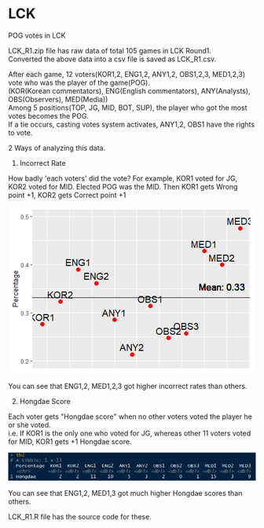 # LCK
POG votes in LCK

LCK_R1.zip file has raw data of total 105 games in LCK Round1.<br/>
Converted the above data into a csv file is saved as LCK_R1.csv.

After each game, 12 voters(KOR1,2, ENG1,2, ANY1,2, OBS1,2,3, MED1,2,3) vote who was the player of the game(POG).<br/>
(KOR(Korean commentators), ENG(English commentators), ANY(Analysts), OBS(Observers), MED(Media))<br/>
Among 5 positions(TOP, JG, MID, BOT, SUP), the player who got the most votes becomes the POG.<br/>
If a tie occurs, casting votes system activates, ANY1,2, OBS1 have the rights to vote.

2 Ways of analyzing this data.

1. Incorrect Rate

How badly 'each voters' did the vote?
For example, KOR1 voted for JG, KOR2 voted for MID. Elected POG was the MID.
Then KOR1 gets Wrong point +1, KOR2 gets Correct point +1

![graph](./images/ppt4.png)

You can see that ENG1,2, MED1,2,3 got higher incorrect rates than others.

2. Hongdae Score

Each voter gets "Hongdae score" when no other voters voted the player he or she voted.<br/>
i.e. If KOR1 is the only one who voted for JG, whereas other 11 voters voted for MID, KOR1 gets +1 Hongdae score.

![table](./images/ppt6.png)

You can see that ENG1,2, MED1,3 got much higher Hongdae scores than others.

LCK_R1.R file has the source code for these.
